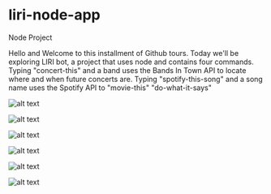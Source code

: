 # liri-node-app
Node Project 

Hello and Welcome to this installment of Github tours. Today we'll be exploring LIRI bot, a project that uses node and contains four commands. 
Typing "concert-this" and a band uses the Bands In Town API to locate where and when future concerts are.
Typing "spotify-this-song" and a song name uses the Spotify API to 
"movie-this"
"do-what-it-says"


![alt text](https://i.imgur.com/sLLZPP5.png "Switch Cases")

![alt text](https://i.imgur.com/CynRQun.png "Bands in Town Function")

![alt text](https://i.imgur.com/cVAdqum.png "Spotify and OMDB Function")

![alt text](https://i.imgur.com/GhEmGqp.png "Do this ")

![alt text](https://i.imgur.com/MYPrHzb.png "Do this ")

![alt text](https://i.imgur.com/Z1Xbhqb.png "Append Results to Text File")



